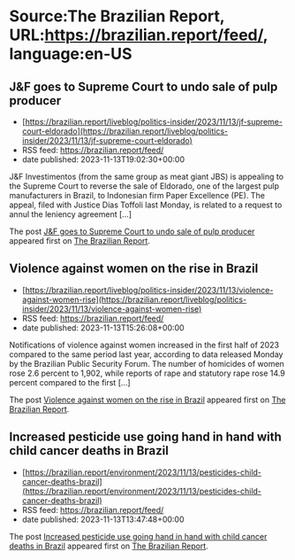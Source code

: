 # Source:The Brazilian Report, URL:https://brazilian.report/feed/, language:en-US

## J&F goes to Supreme Court to undo sale of pulp producer
 - [https://brazilian.report/liveblog/politics-insider/2023/11/13/jf-supreme-court-eldorado](https://brazilian.report/liveblog/politics-insider/2023/11/13/jf-supreme-court-eldorado)
 - RSS feed: https://brazilian.report/feed/
 - date published: 2023-11-13T19:02:30+00:00

<p>J&#38;F Investimentos (from the same group as meat giant JBS) is appealing to the Supreme Court to reverse the sale of Eldorado, one of the largest pulp manufacturers in Brazil, to Indonesian firm Paper Excellence (PE). The appeal, filed with Justice Dias Toffoli last Monday, is related to a request to annul the leniency agreement [&#8230;]</p>
<p>The post <a href="https://brazilian.report/liveblog/politics-insider/2023/11/13/jf-supreme-court-eldorado/" rel="nofollow">J&amp;F goes to Supreme Court to undo sale of pulp producer</a> appeared first on <a href="https://brazilian.report" rel="nofollow">The Brazilian Report</a>.</p>

## Violence against women on the rise in Brazil
 - [https://brazilian.report/liveblog/politics-insider/2023/11/13/violence-against-women-rise](https://brazilian.report/liveblog/politics-insider/2023/11/13/violence-against-women-rise)
 - RSS feed: https://brazilian.report/feed/
 - date published: 2023-11-13T15:26:08+00:00

<p>Notifications of violence against women increased in the first half of 2023 compared to the same period last year, according to data released Monday by the Brazilian Public Security Forum. The number of homicides of women rose 2.6 percent to 1,902, while reports of rape and statutory rape rose 14.9 percent compared to the first [&#8230;]</p>
<p>The post <a href="https://brazilian.report/liveblog/politics-insider/2023/11/13/violence-against-women-rise/" rel="nofollow">Violence against women on the rise in Brazil</a> appeared first on <a href="https://brazilian.report" rel="nofollow">The Brazilian Report</a>.</p>

## Increased pesticide use going hand in hand with child cancer deaths in Brazil
 - [https://brazilian.report/environment/2023/11/13/pesticides-child-cancer-deaths-brazil](https://brazilian.report/environment/2023/11/13/pesticides-child-cancer-deaths-brazil)
 - RSS feed: https://brazilian.report/feed/
 - date published: 2023-11-13T13:47:48+00:00

<p>The post <a href="https://brazilian.report/environment/2023/11/13/pesticides-child-cancer-deaths-brazil/" rel="nofollow">Increased pesticide use going hand in hand with child cancer deaths in Brazil</a> appeared first on <a href="https://brazilian.report" rel="nofollow">The Brazilian Report</a>.</p>


